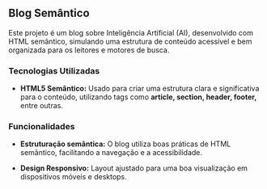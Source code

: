 ## Blog Semântico 

Este projeto é um blog sobre Inteligência Artificial (AI), desenvolvido com HTML semântico, simulando uma estrutura de conteúdo acessível e bem organizada para os leitores e motores de busca.

### Tecnologias Utilizadas

- **HTML5 Semântico:** Usado para criar uma estrutura clara e significativa para o conteúdo, utilizando tags como **article, section, header, footer,** entre outras.


### Funcionalidades

- **Estruturação semântica:** O blog utiliza boas práticas de HTML semântico, facilitando a navegação e a acessibilidade.

- **Design Responsivo:** Layout ajustado para uma boa visualização em dispositivos móveis e desktops.


